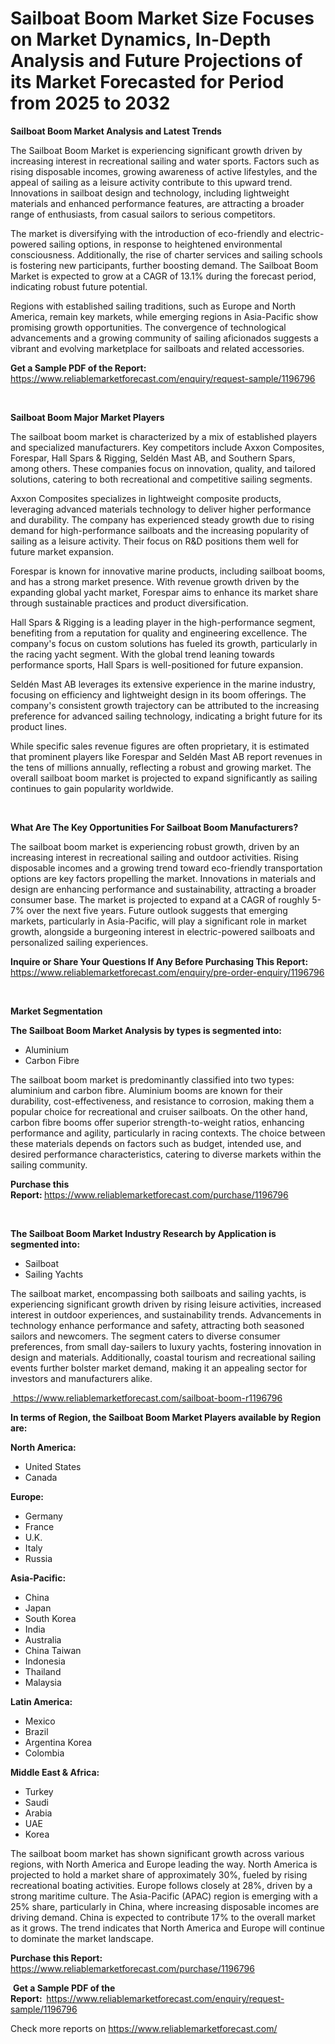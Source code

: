 <p><h1>Sailboat Boom Market Size Focuses on Market Dynamics, In-Depth Analysis and Future Projections of its Market Forecasted for Period from 2025 to 2032</h1></p><p><strong>Sailboat Boom Market Analysis and Latest Trends</strong></p>
<p><p>The Sailboat Boom Market is experiencing significant growth driven by increasing interest in recreational sailing and water sports. Factors such as rising disposable incomes, growing awareness of active lifestyles, and the appeal of sailing as a leisure activity contribute to this upward trend. Innovations in sailboat design and technology, including lightweight materials and enhanced performance features, are attracting a broader range of enthusiasts, from casual sailors to serious competitors.</p><p>The market is diversifying with the introduction of eco-friendly and electric-powered sailing options, in response to heightened environmental consciousness. Additionally, the rise of charter services and sailing schools is fostering new participants, further boosting demand. The Sailboat Boom Market is expected to grow at a CAGR of 13.1% during the forecast period, indicating robust future potential.</p><p>Regions with established sailing traditions, such as Europe and North America, remain key markets, while emerging regions in Asia-Pacific show promising growth opportunities. The convergence of technological advancements and a growing community of sailing aficionados suggests a vibrant and evolving marketplace for sailboats and related accessories.</p></p>
<p><strong>Get a Sample PDF of the Report:&nbsp;</strong> <a href="https://www.reliablemarketforecast.com/enquiry/request-sample/1196796?utm_campaign=2890&utm_medium=2&utm_source=Github&utm_content=ia&utm_term=30032025&utm_id=sailboat-boom">https://www.reliablemarketforecast.com/enquiry/request-sample/1196796</a></p>
<p>&nbsp;</p>
<p><strong>Sailboat Boom Major Market Players</strong></p>
<p><p>The sailboat boom market is characterized by a mix of established players and specialized manufacturers. Key competitors include Axxon Composites, Forespar, Hall Spars & Rigging, Seldén Mast AB, and Southern Spars, among others. These companies focus on innovation, quality, and tailored solutions, catering to both recreational and competitive sailing segments.</p><p>Axxon Composites specializes in lightweight composite products, leveraging advanced materials technology to deliver higher performance and durability. The company has experienced steady growth due to rising demand for high-performance sailboats and the increasing popularity of sailing as a leisure activity. Their focus on R&D positions them well for future market expansion.</p><p>Forespar is known for innovative marine products, including sailboat booms, and has a strong market presence. With revenue growth driven by the expanding global yacht market, Forespar aims to enhance its market share through sustainable practices and product diversification. </p><p>Hall Spars & Rigging is a leading player in the high-performance segment, benefiting from a reputation for quality and engineering excellence. The company's focus on custom solutions has fueled its growth, particularly in the racing yacht segment. With the global trend leaning towards performance sports, Hall Spars is well-positioned for future expansion.</p><p>Seldén Mast AB leverages its extensive experience in the marine industry, focusing on efficiency and lightweight design in its boom offerings. The company's consistent growth trajectory can be attributed to the increasing preference for advanced sailing technology, indicating a bright future for its product lines.</p><p>While specific sales revenue figures are often proprietary, it is estimated that prominent players like Forespar and Seldén Mast AB report revenues in the tens of millions annually, reflecting a robust and growing market. The overall sailboat boom market is projected to expand significantly as sailing continues to gain popularity worldwide.</p></p>
<p>&nbsp;</p>
<p><strong>What Are The Key Opportunities For Sailboat Boom Manufacturers?</strong></p>
<p><p>The sailboat boom market is experiencing robust growth, driven by an increasing interest in recreational sailing and outdoor activities. Rising disposable incomes and a growing trend toward eco-friendly transportation options are key factors propelling the market. Innovations in materials and design are enhancing performance and sustainability, attracting a broader consumer base. The market is projected to expand at a CAGR of roughly 5-7% over the next five years. Future outlook suggests that emerging markets, particularly in Asia-Pacific, will play a significant role in market growth, alongside a burgeoning interest in electric-powered sailboats and personalized sailing experiences.</p></p>
<p><strong>Inquire or Share Your Questions If Any Before Purchasing This Report:</strong> <a href="https://www.reliablemarketforecast.com/enquiry/pre-order-enquiry/1196796?utm_campaign=2890&utm_medium=2&utm_source=Github&utm_content=ia&utm_term=30032025&utm_id=sailboat-boom">https://www.reliablemarketforecast.com/enquiry/pre-order-enquiry/1196796</a></p>
<p>&nbsp;</p>
<p><strong>Market Segmentation</strong></p>
<p><strong>The Sailboat Boom Market Analysis by types is segmented into:</strong></p>
<p><ul><li>Aluminium</li><li>Carbon Fibre</li></ul></p>
<p><p>The sailboat boom market is predominantly classified into two types: aluminium and carbon fibre. Aluminium booms are known for their durability, cost-effectiveness, and resistance to corrosion, making them a popular choice for recreational and cruiser sailboats. On the other hand, carbon fibre booms offer superior strength-to-weight ratios, enhancing performance and agility, particularly in racing contexts. The choice between these materials depends on factors such as budget, intended use, and desired performance characteristics, catering to diverse markets within the sailing community.</p></p>
<p><strong>Purchase this Report:&nbsp;</strong><a href="https://www.reliablemarketforecast.com/purchase/1196796?utm_campaign=2890&utm_medium=2&utm_source=Github&utm_content=ia&utm_term=30032025&utm_id=sailboat-boom">https://www.reliablemarketforecast.com/purchase/1196796</a></p>
<p>&nbsp;</p>
<p><strong>The Sailboat Boom Market Industry Research by Application is segmented into:</strong></p>
<p><ul><li>Sailboat</li><li>Sailing Yachts</li></ul></p>
<p><p>The sailboat market, encompassing both sailboats and sailing yachts, is experiencing significant growth driven by rising leisure activities, increased interest in outdoor experiences, and sustainability trends. Advancements in technology enhance performance and safety, attracting both seasoned sailors and newcomers. The segment caters to diverse consumer preferences, from small day-sailers to luxury yachts, fostering innovation in design and materials. Additionally, coastal tourism and recreational sailing events further bolster market demand, making it an appealing sector for investors and manufacturers alike.</p></p>
<p><a href="https://www.reliablemarketforecast.com/sailboat-boom-r1196796?utm_campaign=2890&utm_medium=2&utm_source=Github&utm_content=ia&utm_term=30032025&utm_id=sailboat-boom">&nbsp;https://www.reliablemarketforecast.com/sailboat-boom-r1196796</a></p>
<p><strong>In terms of Region, the Sailboat Boom Market Players available by Region are:</strong></p>
<p>
    <p> <strong> North America: </strong>
        <ul>
            <li>United States</li>
            <li>Canada</li>
        </ul>
        </p> 
    <p> <strong> Europe: </strong>
        <ul>
            <li>Germany</li>
            <li>France</li>
            <li>U.K.</li>
            <li>Italy</li>
            <li>Russia</li>
        </ul>
        </p> 
    <p> <strong> Asia-Pacific: </strong>
        <ul>
            <li>China</li>
            <li>Japan</li>
            <li>South Korea</li>
            <li>India</li>
            <li>Australia</li>
            <li>China Taiwan</li>
            <li>Indonesia</li>
            <li>Thailand</li>
            <li>Malaysia</li>
        </ul>
        </p> 
    <p> <strong> Latin America: </strong>
        <ul>
            <li>Mexico</li>
            <li>Brazil</li>
            <li>Argentina Korea</li>
            <li>Colombia</li>
        </ul>
        </p> 
    <p> <strong> Middle East & Africa: </strong>
        <ul>
            <li>Turkey</li>
            <li>Saudi</li>
            <li>Arabia</li>
            <li>UAE</li>
            <li>Korea</li>
        </ul>
    </p>
    </p>
<p><p>The sailboat boom market has shown significant growth across various regions, with North America and Europe leading the way. North America is projected to hold a market share of approximately 30%, fueled by rising recreational boating activities. Europe follows closely at 28%, driven by a strong maritime culture. The Asia-Pacific (APAC) region is emerging with a 25% share, particularly in China, where increasing disposable incomes are driving demand. China is expected to contribute 17% to the overall market as it grows. The trend indicates that North America and Europe will continue to dominate the market landscape.</p></p>
<p><strong>Purchase this Report: </strong><a href="https://www.reliablemarketforecast.com/purchase/1196796?utm_campaign=2890&utm_medium=2&utm_source=Github&utm_content=ia&utm_term=30032025&utm_id=sailboat-boom">https://www.reliablemarketforecast.com/purchase/1196796</a></p>
<p>&nbsp;<strong>Get a Sample PDF of the Report:&nbsp;&nbsp;</strong><a href="https://www.reliablemarketforecast.com/enquiry/request-sample/1196796?utm_campaign=2890&utm_medium=2&utm_source=Github&utm_content=ia&utm_term=30032025&utm_id=sailboat-boom">https://www.reliablemarketforecast.com/enquiry/request-sample/1196796</a></p>
<p><strong></strong></p>
<p>Check more reports on <a href="https://www.reliablemarketforecast.com/?utm_campaign=2890&utm_medium=2&utm_source=Github&utm_content=ia&utm_term=30032025&utm_id=sailboat-boom">https://www.reliablemarketforecast.com/</a></p>
